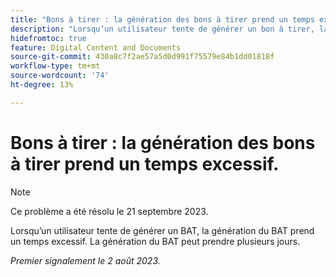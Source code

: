 ```yaml
---
title: "Bons à tirer : la génération des bons à tirer prend un temps excessif"
description: "Lorsqu’un utilisateur tente de générer un bon à tirer, la génération du bon à tirer prend un temps excessif. La génération des BAT peut prendre plusieurs jours."
hidefromtoc: true
feature: Digital Content and Documents
source-git-commit: 430a8c7f2ae57a5d0d991f75579e84b1dd01818f
workflow-type: tm+mt
source-wordcount: '74'
ht-degree: 13%

---
```



# Bons à tirer : la génération des bons à tirer prend un temps excessif.

>[!NOTE]
>
>Ce problème a été résolu le 21 septembre 2023.

Lorsqu’un utilisateur tente de générer un BAT, la génération du BAT prend un temps excessif. La génération du BAT peut prendre plusieurs jours.

_Premier signalement le 2 août 2023._
